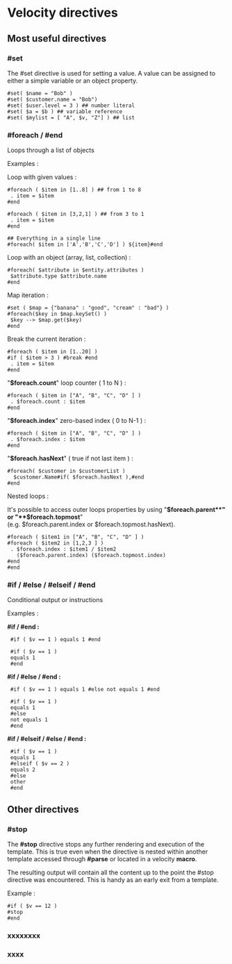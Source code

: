 # Velocity directives

## Most useful directives

### \#set

The \#set directive is used for setting a value. A value can be assigned to either a simple variable or an object property.

```text
#set( $name = "Bob" )
#set( $customer.name = "Bob")
#set( $user.level = 3 ) ## number literal
#set( $a = $b ) ## variable reference
#set( $mylist = [ "A", $v, "Z"] ) ## list
```



### \#foreach / \#end

Loops through a list of objects

Examples :

Loop with given values :

```text
#foreach ( $item in [1..8] ) ## from 1 to 8
 . item = $item 
#end

#foreach ( $item in [3,2,1] ) ## from 3 to 1
 . item = $item 
#end

## Everything in a single line
#foreach( $item in ['A','B','C','D'] ) ${item}#end
```

Loop with an object \(array, list, collection\) :

```text
#foreach( $attribute in $entity.attributes )
 $attribute.type $attribute.name
#end
```

Map iteration :

```text
#set ( $map = {"banana" : "good", "cream" : "bad"} ) 
#foreach($key in $map.keySet() )
 $key --> $map.get($key)
#end
```

Break the current iteration :

```text
#foreach ( $item in [1..20] )
#if ( $item > 3 ) #break #end
 . item = $item 
#end
```

"**$foreach.count**"  loop counter \( 1 to N \) :

```text
#foreach ( $item in ["A", "B", "C", "D" ] ) 
 . $foreach.count : $item 
#end
```

"**$foreach.index**"  zero-based index \( 0 to N-1 \) :

```text
#foreach ( $item in ["A", "B", "C", "D" ] ) 
 . $foreach.index : $item 
#end
```

"**$foreach.hasNext**"  \( true if not last item \) :

```text
#foreach( $customer in $customerList )
  $customer.Name#if( $foreach.hasNext ),#end
#end
```

Nested loops  :

It's possible to access outer loops properties by using "**$foreach.parent**" or "**$foreach.topmost**"   
\(e.g. $foreach.parent.index or $foreach.topmost.hasNext\).

```text
#foreach ( $item1 in ["A", "B", "C", "D" ] ) 
#foreach ( $item2 in [1,2,3 ] )
 . $foreach.index : $item1 / $item2  
   ($foreach.parent.index) ($foreach.topmost.index)
#end 
#end
```



### \#if / \#else / \#**elseif** / \#end

Conditional output or instructions

Examples :

**\#if / \#end :**

```text
 #if ( $v == 1 ) equals 1 #end 

 #if ( $v == 1 ) 
 equals 1 
 #end 
```

**\#if / \#else / \#end :**

```text
 #if ( $v == 1 ) equals 1 #else not equals 1 #end 

 #if ( $v == 1 ) 
 equals 1 
 #else 
 not equals 1 
 #end 
```

**\#if / \#elseif / \#else / \#end :**

```text
 #if ( $v == 1 ) 
 equals 1 
 #elseif ( $v == 2 ) 
 equals 2 
 #else 
 other 
 #end 
```



## Other directives

### \#stop

The **\#stop** directive stops any further rendering and execution of the template. This is true even when the directive is nested within another template accessed through **\#parse** or located in a velocity **macro**. 

The resulting output will contain all the content up to the point the \#stop directive was encountered. This is handy as an early exit from a template.

Example :

```text
#if ( $v == 12 ) 
#stop 
#end 
```

### xxxxxxxx

### xxxx

